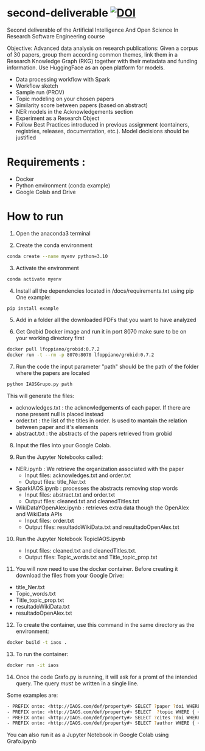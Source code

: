 # second-deliverable [![DOI](https://zenodo.org/badge/DOI/10.5281/zenodo.7945019.svg)](https://doi.org/10.5281/zenodo.7945019)


Second deliverable of the Artificial Intelligence And Open Science In Research Software Engineering course

Objective: Advanced data analysis on research publications: Given a corpus of 30
papers, group them according common themes, link them in a Research Knowledge
Graph (RKG) together with their metadata and funding information. Use
HuggingFace as an open platform for models.
- Data processing workflow with Spark
- Workflow sketch
- Sample run (PROV)
- Topic modeling on your chosen papers
- Similarity score between papers (based on abstract)
- NER models in the Acknowledgements section
- Experiment as a Research Object
- Follow Best Practices introduced in previous assignment
(containers, registries, releases, documentation, etc.).
Model decisions should be justified

# Requirements : 
- Docker
- Python environment (conda example)
- Google Colab and Drive

# How to run 

1) Open the anaconda3 terminal 

2) Create the conda environment
```bash
conda create --name myenv python=3.10
```

3) Activate the environment 
```bash
conda activate myenv 
```

4) Install all the dependencies located in /docs/requirements.txt using pip
One example:
```bash
pip install example 
```

5) Add in a folder all the downloaded PDFs that you want to have analyzed 

6) Get Grobid Docker image and run it in port 8070 make sure to be on your working directory first
```bash
docker pull lfoppiano/grobid:0.7.2
docker run -t --rm -p 8070:8070 lfoppiano/grobid:0.7.2
```

7) Run the code the input parameter "path" should be the path of the folder where the papers are located
```bash
python IAOSGrupo.py path
```
This will generate the files:
- acknowledges.txt : the acknowledgements of each paper. If there are none present null is placed instead
- order.txt : the list of the titles in order. Is used to mantain the relation between paper and it's elements
- abstract.txt : the abstracts of the papers retrieved from grobid 

8) Input the files into your Google Colab. 

9) Run the Jupyter Notebooks called:
- NER.ipynb : We retrieve the organization associated with the paper
    - Input files: acknowledges.txt and order.txt
    - Output files: title_Ner.txt
- SparkIAOS.ipynb : processes the abstracts removing stop words
    - Input files: abstract.txt and order.txt
    - Output files: cleaned.txt and cleanedTitles.txt
- WikiDataYOpenAlex.ipynb : retrieves extra data though the OpenAlex and WikiData APIs
    - Input files: order.txt
    - Output files: resultadoWikiData.txt and resultadoOpenAlex.txt

10) Run the Jupyter Notebook TopicIAOS.ipynb
    - Input files: cleaned.txt and cleanedTitles.txt.
    - Output files: Topic_words.txt and Title_topic_prop.txt 

11) You will now need to use the docker container. Before creating it download the files from your Google Drive:
  - title_Ner.txt
  - Topic_words.txt
  - Title_topic_prop.txt
  - resultadoWikiData.txt
  - resultadoOpenAlex.txt
 
12) To create the container, use this command in the same directory as the environment:
```bash
docker build -t iaos .
```

13) To run the container:
```bash
docker run -it iaos
```

14) Once the code Grafo.py is running, it will ask for a promt of the intended query. 
The query *must* be written in a single line. 

Some examples are: 
```bash
- PREFIX onto: <http://IAOS.com/def/property#> SELECT ?paper ?doi WHERE { ?paper onto:hasWord ?doi . }
- PREFIX onto: <http://IAOS.com/def/property#> SELECT  ?topic WHERE { <http://IAOS.com/resource/belongs_to/4> onto:belongs_to_topic ?topic . }
- PREFIX onto: <http://IAOS.com/def/property#> SELECT ?cites ?doi WHERE { <http://IAOS.com/resource/paper/Attention_Is_All_You_Need> onto:hasCites ?cites . <http://IAOS.com/resource/paper/Attention_Is_All_You_Need> onto:hasDoi ?doi . }
- PREFIX onto: <http://IAOS.com/def/property#> SELECT ?author WHERE { <http://IAOS.com/resource/paper/Attention_Is_All_You_Need> onto:hasAuthor ?author . }
```
You can also run it as a Jupyter Notebook in Google Colab using Grafo.ipynb

